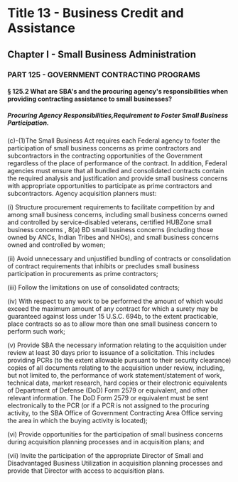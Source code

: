 
# Title 13 - Business Credit and Assistance
## Chapter I - Small Business Administration
### PART 125 - GOVERNMENT CONTRACTING PROGRAMS
#### § 125.2 What are SBA's and the procuring agency's responsibilities when providing contracting assistance to small businesses?
##### Procuring Agency Responsibilities,Requirement to Foster Small Business Participation.

(c)-(1)The Small Business Act requires each Federal agency to foster the participation of small business concerns as prime contractors and subcontractors in the contracting opportunities of the Government regardless of the place of performance of the contract. In addition, Federal agencies must ensure that all bundled and consolidated contracts contain the required analysis and justification and provide small business concerns with appropriate opportunities to participate as prime contractors and subcontractors. Agency acquisition planners must:

(i) Structure procurement requirements to facilitate competition by and among small business concerns, including small business concerns owned and controlled by service-disabled veterans, certified HUBZone small business concerns , 8(a) BD small business concerns (including those owned by ANCs, Indian Tribes and NHOs), and small business concerns owned and controlled by women;

(ii) Avoid unnecessary and unjustified bundling of contracts or consolidation of contract requirements that inhibits or precludes small business participation in procurements as prime contractors;

(iii) Follow the limitations on use of consolidated contracts;

(iv) With respect to any work to be performed the amount of which would exceed the maximum amount of any contract for which a surety may be guaranteed against loss under 15 U.S.C. 694b, to the extent practicable, place contracts so as to allow more than one small business concern to perform such work;

(v) Provide SBA the necessary information relating to the acquisition under review at least 30 days prior to issuance of a solicitation. This includes providing PCRs (to the extent allowable pursuant to their security clearance) copies of all documents relating to the acquisition under review, including, but not limited to, the performance of work statement/statement of work, technical data, market research, hard copies or their electronic equivalents of Department of Defense (DoD) Form 2579 or equivalent, and other relevant information. The DoD Form 2579 or equivalent must be sent electronically to the PCR (or if a PCR is not assigned to the procuring activity, to the SBA Office of Government Contracting Area Office serving the area in which the buying activity is located);

(vi) Provide opportunities for the participation of small business concerns during acquisition planning processes and in acquisition plans; and

(vii) Invite the participation of the appropriate Director of Small and Disadvantaged Business Utilization in acquisition planning processes and provide that Director with access to acquisition plans.

